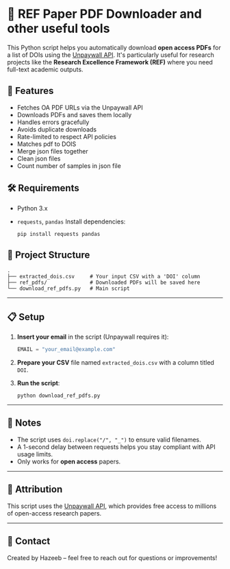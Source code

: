 # 📄 REF Paper PDF Downloader and other useful tools

This Python script helps you automatically download **open access PDFs** for a list of DOIs using the [Unpaywall API](https://unpaywall.org/products/api). It's particularly useful for research projects like the **Research Excellence Framework (REF)** where you need full-text academic outputs.

## 🚀 Features

- Fetches OA PDF URLs via the Unpaywall API
- Downloads PDFs and saves them locally
- Handles errors gracefully
- Avoids duplicate downloads
- Rate-limited to respect API policies
- Matches pdf to DOIS
- Merge json files together
- Clean json files
- Count number of samples in json file

## 🛠️ Requirements

- Python 3.x
- `requests`, `pandas`
  Install dependencies:

  ```
  pip install requests pandas
  ```

## 📂 Project Structure

```
.
├── extracted_dois.csv     # Your input CSV with a 'DOI' column
├── ref_pdfs/              # Downloaded PDFs will be saved here
└── download_ref_pdfs.py   # Main script
```

---

## 📋 Setup

1. **Insert your email** in the script (Unpaywall requires it):

   ```python
   EMAIL = "your_email@example.com"
   ```

2. **Prepare your CSV** file named `extracted_dois.csv` with a column titled `DOI`.

3. **Run the script**:

   ```
   python download_ref_pdfs.py
   ```

---

## 📌 Notes

- The script uses `doi.replace("/", "_")` to ensure valid filenames.
- A 1-second delay between requests helps you stay compliant with API usage limits.
- Only works for **open access** papers.

---

## 🧠 Attribution

This script uses the [Unpaywall API](https://unpaywall.org/products/api), which provides free access to millions of open-access research papers.

---

## 📧 Contact

Created by Hazeeb – feel free to reach out for questions or improvements!

